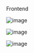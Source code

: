 Frontend


![image](https://user-images.githubusercontent.com/112492580/206830869-40cfdc78-913f-4a5b-a9e8-9efc57c10d98.png)

![image](https://user-images.githubusercontent.com/112492580/206830841-7af57700-651c-4b05-b62d-6eb4b07c8e41.png)

![image](https://user-images.githubusercontent.com/112492580/206830856-8cb619ae-896f-401e-9de3-01e1089caf90.png)


